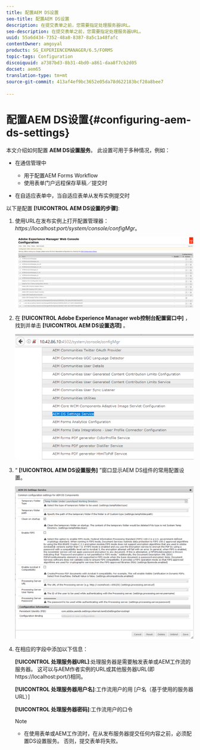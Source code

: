 ```yaml
---
title: 配置AEM DS设置
seo-title: 配置AEM DS设置
description: 在提交表单之前，您需要指定处理服务器URL。
seo-description: 在提交表单之前，您需要指定处理服务器URL。
uuid: 55a6d434-7352-48a8-8387-8a5c1a48fafc
contentOwner: amgoyal
products: SG_EXPERIENCEMANAGER/6.5/FORMS
topic-tags: Configuration
discoiquuid: a7387bd3-8b31-4bd0-a861-daa8f7cb2d05
docset: aem65
translation-type: tm+mt
source-git-commit: 413af4ef9bc3652e05da78d622183bcf20a8bee7

---
```



# 配置AEM DS设置{#configuring-aem-ds-settings}

本文介绍如何配置 **AEM DS设置服务**。 此设置可用于多种情况，例如：

* 在通信管理中

   * 用于配置AEM Forms Workflow
   * 使用表单门户远程保存草稿／提交时

* 在自适应表单中，当自适应表单从发布实例提交时

以下是配置 **[!UICONTROL AEM DS设置的步骤]**:

1. 使用URL在发布实例上打开配置管理器：\
   *https://localhost:port/system/console/configMgr*。

   ![AEM Web Console配置](assets/web_configuration_console_new.png)

1. 在 **[!UICONTROL Adobe Experience Manager web控制台配置窗口中]** ，找到并单击 **[!UICONTROL AEM DS设置选项]** 。

   ![DS设置](assets/ds_settings_new.png)

1. “ **[!UICONTROL AEM DS设置服务]** ”窗口显示AEM DS组件的常用配置设置。

   ![DS设置服务](assets/ds_settings_service_new.png)

1. 在相应的字段中添加以下信息：

   **[!UICONTROL 处理服务器URL]**:处理服务器是需要触发表单或AEM工作流的服务器。 这可以与AEM作者实例的URL或其他服务器URL(即https://localhost:port/)相同。

   **[!UICONTROL 处理服务器用户名]**:工作流用户的用 [户名（基于使用的服务器URL）]

   **[!UICONTROL 处理服务器密码]**:工作流用户的口令

   >[!NOTE]
   >
   >
   >    
   >    
   >    * 在使用表单或AEM工作流时，在从发布服务器提交任何内容之前，必须配置DS设置服务。 否则，提交表单将失败。


